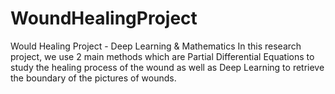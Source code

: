 # WoundHealingProject
Would Healing Project - Deep Learning &amp; Mathematics <newline>
In this research project, we use 2 main methods which are Partial Differential Equations to study the healing process of the wound as well as Deep Learning to retrieve the boundary of the pictures of wounds. 
